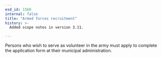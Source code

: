 ```yaml
---
esd_id: 1560
internal: false
title: "Armed forces recruitment"
history: >-
  Added scope notes in version 3.11.

---
```


Persons who wish to serve as volunteer in the army must apply to complete the application form at their municipal administration.


